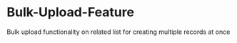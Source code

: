 # Bulk-Upload-Feature
Bulk upload functionality on related list for creating multiple records at once
